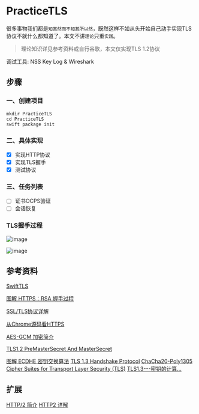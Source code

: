 # PracticeTLS

很多事物我们都是`知其然而不知其所以然`，既然这样不如从头开始自己动手实现TLS协议不就什么都知道了。本文不讲`理论`只重`实践`。

> 理论知识详见参考资料或自行谷歌，本文仅实现TLS 1.2协议

调试工具: NSS Key Log & Wireshark

## 步骤

### 一、创建项目

```shell
mkdir PracticeTLS
cd PracticeTLS
swift package init
```

### 二、具体实现

- [x] 实现HTTP协议
- [x] 实现TLS握手
- [x] 测试协议

### 三、任务列表

- [ ] 证书OCPS验证
- [ ] 会话恢复

### TLS握手过程

![image](https://user-images.githubusercontent.com/8289395/128992483-e6d5340b-ec3e-4561-afc6-d5c31e910870.png)

![image](https://user-images.githubusercontent.com/8289395/128992867-8b653dac-7f85-4ce3-87da-73f90a8c6574.png)

## 参考资料

[SwiftTLS](https://github.com/nsc/SwiftTLS)

[图解 HTTPS：RSA 握手过程](https://zhuanlan.zhihu.com/p/344086342)

[SSL/TLS协议详解](https://cshihong.github.io/2019/05/09/SSL%E5%8D%8F%E8%AE%AE%E8%AF%A6%E8%A7%A3/)

[从Chrome源码看HTTPS](https://zhuanlan.zhihu.com/p/34041372)

[AES-GCM 加密简介](https://juejin.cn/post/6844904122676690951)

[TLS1.2 PreMasterSecret And MasterSecret](https://laoqingcai.com/tls1.2-premasterkey/)

[图解 ECDHE 密钥交换算法](https://www.cnblogs.com/xiaolincoding/p/14318338.html)
[TLS 1.3 Handshake Protocol](https://github.com/halfrost/Halfrost-Field/blob/master/contents/Protocol/TLS_1.3_Handshake_Protocol.md)
[ChaCha20-Poly1305 Cipher Suites for Transport Layer Security (TLS)](https://datatracker.ietf.org/doc/html/rfc7905)
[TLS1.3---密钥的计算...](https://blog.csdn.net/qq_35324057/article/details/105792293)

## 扩展

[HTTP/2 简介](https://developers.google.com/web/fundamentals/performance/http2?hl=zh-cn)
[HTTP2 详解](https://juejin.cn/post/6844903667569541133#heading-11)
